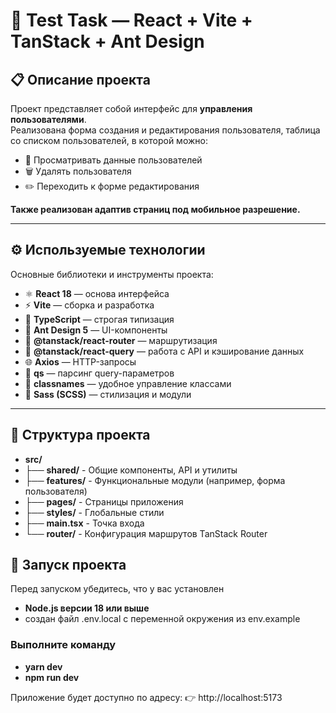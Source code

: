 # 🧩 Test Task — React + Vite + TanStack + Ant Design

## 📋 Описание проекта

Проект представляет собой интерфейс для **управления пользователями**.  
Реализована форма создания и редактирования пользователя, таблица со списком пользователей, в которой можно:

- 👀 Просматривать данные пользователей
- 🗑️ Удалять пользователя
- ✏️ Переходить к форме редактирования

**Также реализован адаптив страниц под мобильное разрешение.**

---

## ⚙️ Используемые технологии

Основные библиотеки и инструменты проекта:

- ⚛️ **React 18** — основа интерфейса
- ⚡ **Vite** — сборка и разработка
- 🧩 **TypeScript** — строгая типизация
- 🎨 **Ant Design 5** — UI-компоненты
- 🧭 **@tanstack/react-router** — маршрутизация
- 🔄 **@tanstack/react-query** — работа с API и кэширование данных
- 🌐 **Axios** — HTTP-запросы
- 🔣 **qs** — парсинг query-параметров
- 🧱 **classnames** — удобное управление классами
- 💅 **Sass (SCSS)** — стилизация и модули

---

## 🧱 Структура проекта
- **src/**
- ├── **shared/** - Общие компоненты, API и утилиты
- ├── **features/** - Функциональные модули (например, форма пользователя)
- ├── **pages/** - Страницы приложения
- ├── **styles/** - Глобальные стили
- ├── **main.tsx** - Точка входа
- └── **router/** - Конфигурация маршрутов TanStack Router

## 🚀 Запуск проекта

Перед запуском убедитесь, что у вас установлен 
- **Node.js версии 18 или выше** 
- создан файл .env.local с переменной окружения из env.example

### Выполните команду
- **yarn dev**
- **npm run dev**

Приложение будет доступно по адресу:
👉 http://localhost:5173